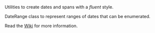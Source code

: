 Utilities to create dates and spans with a _fluent_ style.

DateRange class to represent ranges of dates that can be enumerated.

Read the [Wiki](wiki:https://github.com/maventhought/epoch/wiki) for more information.
